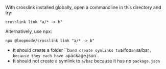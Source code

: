With crosslink installed globally, open a commandline in this directory and try:

```
crosslink link "a/* -> b"
```

Alternatively, use npx:

```
npx @loopmode/crosslink link "a/* -> b"
```

-   It should create a folder ``b`and create symlinks to`a/foo`and`a/bar`, because they each have a`package.json`.
-   It should not create a symlink to `a/baz` because it has no `package.json`
